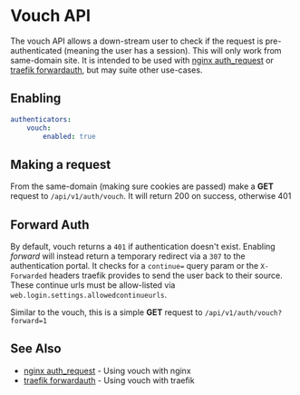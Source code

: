 # Vouch API

The vouch API allows a down-stream user to check if the request is pre-authenticated (meaning the user has a session).  This will only work
from same-domain site.  It is intended to be used with [nginx auth_request](../cookbooks/nginx-auth-request) or [traefik forwardauth](../cookbooks/traefik.md),
but may suite other use-cases.

## Enabling

```yaml
authenticators:
    vouch:
        enabled: true
```

## Making a request

From the same-domain (making sure cookies are passed) make a **GET** request to `/api/v1/auth/vouch`.  It will return 200 on success, otherwise 401

## Forward Auth

By default, vouch returns a `401` if authentication doesn't exist. Enabling *forward* will instead return a temporary redirect via a `307` to the authentication
portal.  It checks for a `continue=` query param or the `X-Forwarded` headers traefik provides to send the user back to their source.  These continue
urls must be allow-listed via `web.login.settings.allowedcontinueurls`.

Similar to the vouch, this is a simple **GET** request to `/api/v1/auth/vouch?forward=1`

## See Also

- [nginx auth_request](/cookbooks/nginx-auth-request.md) - Using vouch with nginx
- [traefik forwardauth](/cookbooks/traefik.md) - Using vouch with traefik

